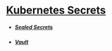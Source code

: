 # [Kubernetes Secrets](README.md)


* ##### [Sealed Secrets](SealedSecrets/README.md)

* ##### [Vault](Vault/README.md)
